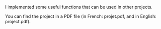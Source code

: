 I implemented some useful functions that can be used in other projects.

You can find the project in a PDF file (in French: projet.pdf, and in English: project.pdf).

